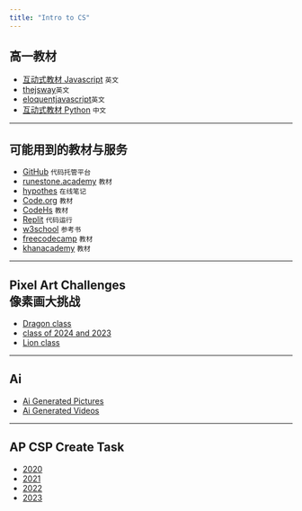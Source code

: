 ```yaml
---
title: "Intro to CS"
---
```


## 高一教材

- [互动式教材 Javascript](https://codehs.com/textbook/introjs_textbook) ```英文```
- [thejsway](https://thejsway.net/intro01/)```英文```
- [eloquentjavascript](https://eloquentjavascript.net/)```英文```
- [互动式教材 Python](https://github.com/selfteaching/the-craft-of-selfteaching) ```中文```

---

## 可能用到的教材与服务

- [GitHub](https://github.com/) ```代码托管平台```
- [runestone.academy](https://runestone.academy/user/login?_next=/) ```教材```
- [hypothes](https://hypothes.is/signup) ```在线笔记```
- [Code.org](https://code.org) ```教材```
- [CodeHs](https://codehs.com) ```教材```
- [Replit](https://replit.com) ```代码运行```
- [w3school](https://www.w3schools.com) ```参考书```
- [freecodecamp](https://www.freecodecamp.org) ```教材```
- [khanacademy](https://www.khanacademy.org/) ```教材```

---

## Pixel Art Challenges <br> 像素画大挑战
  - [Dragon class](_posts/2023-06-01-CS-pixel-art-challenge-2023-dragon.md)
  - [class of 2024 and 2023](_posts/2022-10-13-September-students-projects.md)
  - [Lion class](_posts/2022-11-28-November-students-projects.md) 

---
  
## Ai 
  - [Ai Generated Pictures](_posts/2023-04-04-4th-April-Ai-Pictures.md)
  - [Ai Generated Videos](_posts/2023-04-04-4th-April-Ai-Videos.md)

---

## AP CSP Create Task  
  - [2020](_posts/2020-06-14-2020studentwork.md)
  - [2021](_posts/2021-06-16-2021studentwork2.md)
  - [2022](_posts/2022-06-16-2022studentwork.md)
  - [2023]()
